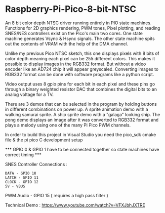 # Raspberry-Pi-Pico-8-bit-NTSC
An 8 bit color depth NTSC driver running entirely in PIO state machines. Functions for 2D graphics rendering, PWM tones, Pixel plotting, and reading SNES/NES controllers exist on the Pico's main two cores. One state machine generates Vsync & Hsync signals. The other state machine spits out the contents of VRAM with the help of the DMA channel.

Unlike my previous Pico NTSC sketch, this one displays pixels with 8 bits of color depth meaning each pixel can be 255 different colors. This makes it possible to display images in the RGB332 format. But without a video encoder like an AD724 chip it will appear greyscaled. Converting images to RGB332 format can be done with software programs like a python script. 

Video output uses 8 gpio pins for each bit in each pixel and these pins go through a binary weighted resistor DAC that combines the digital bits to an analog voltage for a TV. 

There are 3 demos that can be selected in the program by holding buttons in different combinations on power up. A sprite animation demo with a walking samurai sprite. A ship sprite demo with a "galaga" looking ship. The pong demo displays an image after it was converted to RGB332 format and plays a melody using one of the many Pi Pico PWM channels.  

In order to build this project in Visual Studio you need the pico_sdk cmake file & the pi pico C development setup


*** GPIO 0 & GPIO 1 have to be connected together so state machines have correct timing ***


SNES Controller Connections : 

    DATA - GPIO 10
    LATCH - GPIO 11
    CLOCK - GPIO 12
    5V - VBUS


PWM Audio - GPIO 15 ( requires a high pass filter )

Technical Demo : https://www.youtube.com/watch?v=VFXJbhJXTRE 
